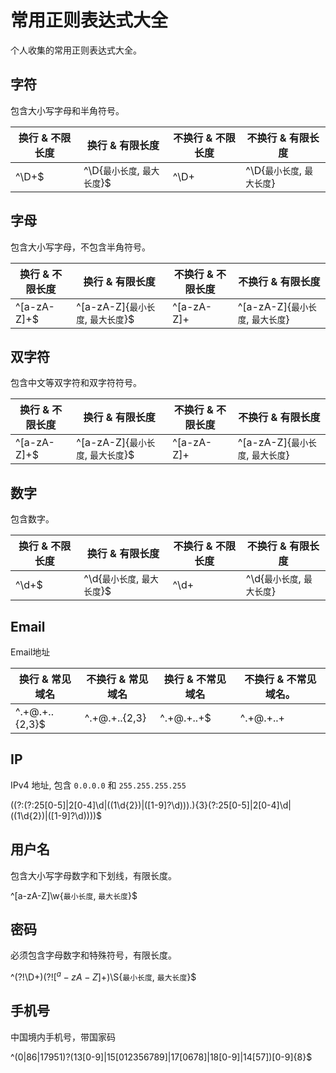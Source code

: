 # 常用正则表达式大全
个人收集的常用正则表达式大全。

## 字符

包含大小写字母和半角符号。

换行 & 不限长度 | 换行 & 有限长度 | 不换行 & 不限长度| 不换行 & 有限长度
------------ | ------------- | ------------ | -------------
^\D+$ | ^\D{`最小长度`, `最大长度`}$ | ^\D+ | ^\D{`最小长度`, `最大长度`} 

## 字母

包含大小写字母，不包含半角符号。

换行 & 不限长度 | 换行 & 有限长度 | 不换行 & 不限长度| 不换行 & 有限长度
------------ | ------------- | ------------ | -------------
^[a-zA-Z]+$ | ^[a-zA-Z]{`最小长度`, `最大长度`}$ | ^[a-zA-Z]+ | ^[a-zA-Z]{`最小长度`, `最大长度`} 

## 双字符

包含中文等双字符和双字符符号。

换行 & 不限长度 | 换行 & 有限长度 | 不换行 & 不限长度| 不换行 & 有限长度
------------ | ------------- | ------------ | -------------
^[a-zA-Z]+$ | ^[a-zA-Z]{`最小长度`, `最大长度`}$ | ^[a-zA-Z]+ | ^[a-zA-Z]{`最小长度`, `最大长度`} 

## 数字

包含数字。

换行 & 不限长度 | 换行 & 有限长度 | 不换行 & 不限长度| 不换行 & 有限长度
------------ | ------------- | ------------ | -------------
^\d+$ | ^\d{`最小长度`, `最大长度`}$ | ^\d+ | ^\d{`最小长度`, `最大长度`} 

## Email

Email地址

换行 & 常见域名 | 不换行 & 常见域名 | 换行 & 不常见域名 | 不换行 & 不常见域名。
------------ | ------------- | ------------ | -------------
^.+@.+\..{2,3}$ | ^.+@.+\..{2,3} | ^.+@.+\..+$ | ^.+@.+\..+

## IP

IPv4 地址, 包含 `0.0.0.0` 和 `255.255.255.255`

((?:(?:25[0-5]|2[0-4]\d|((1\d{2})|([1-9]?\d)))\.){3}(?:25[0-5]|2[0-4]\d|((1\d{2})|([1-9]?\d))))$

## 用户名

包含大小写字母数字和下划线，有限长度。

^[a-zA-Z]\w{`最小长度`, `最大长度`}$

## 密码

必须包含字母数字和特殊符号，有限长度。

^(?!\D+$)(?![^a-zA-Z]+$)\S{`最小长度`, `最大长度`}$

## 手机号

中国境内手机号，带国家码

^(0|86|17951)?(13[0-9]|15[012356789]|17[0678]|18[0-9]|14[57])[0-9]{8}$


